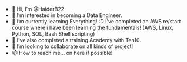 - 👋 Hi, I’m @HaiderB22
- 👀 I’m interested in becoming a Data Engineer. 
- 🌱 I’m currently learning Everything! :D I've completed an AWS re/start course where i have been learning the fundamentals! (AWS, Linux, Python, SQL, Bash Shell scripting)
- 🌱 I've also completed a training Academy with Ten10.
- 💞️ I’m looking to collaborate on all kinds of project!
- 📫 How to reach me... on here if possible!

<!---
HaiderB22/HaiderB22 is a ✨ special ✨ repository because its `README.md` (this file) appears on your GitHub profile.
You can click the Preview link to take a look at your changes.
--->
